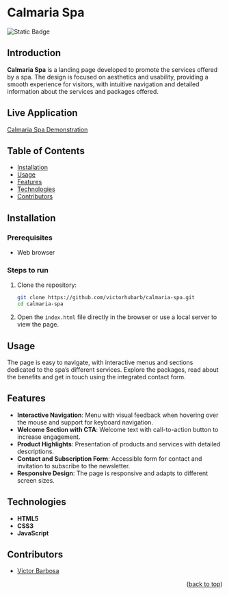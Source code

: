 # Calmaria Spa <a name="readme-top"></a>
![Static Badge](https://img.shields.io/badge/status-completed-green?style=for-the-badge)

## Introduction
**Calmaria Spa** is a landing page developed to promote the services offered by a spa. The design is focused on aesthetics and usability, providing a smooth experience for visitors, with intuitive navigation and detailed information about the services and packages offered.

## Live Application
[Calmaria Spa Demonstration]()

## Table of Contents
- [Installation](#installation)
- [Usage](#usage)
- [Features](#features)
- [Technologies](#technologies)
- [Contributors](#contributors)

## Installation

### Prerequisites
- Web browser

### Steps to run
1. Clone the repository:
   ```bash
   git clone https://github.com/victorhubarb/calmaria-spa.git
   cd calmaria-spa
   ```
2. Open the `index.html` file directly in the browser or use a local server to view the page.

## Usage
The page is easy to navigate, with interactive menus and sections dedicated to the spa’s different services. Explore the packages, read about the benefits and get in touch using the integrated contact form.

## Features
- **Interactive Navigation**: Menu with visual feedback when hovering over the mouse and support for keyboard navigation.
- **Welcome Section with CTA**: Welcome text with call-to-action button to increase engagement.
- **Product Highlights**: Presentation of products and services with detailed descriptions.
- **Contact and Subscription Form**: Accessible form for contact and invitation to subscribe to the newsletter.
- **Responsive Design**: The page is responsive and adapts to different screen sizes.

## Technologies
- **HTML5**
- **CSS3**
- **JavaScript**

## Contributors
- [Victor Barbosa](https://github.com/victorhubarb)
<p align="right">(<a href="#readme-top">back to top</a>)</p>
